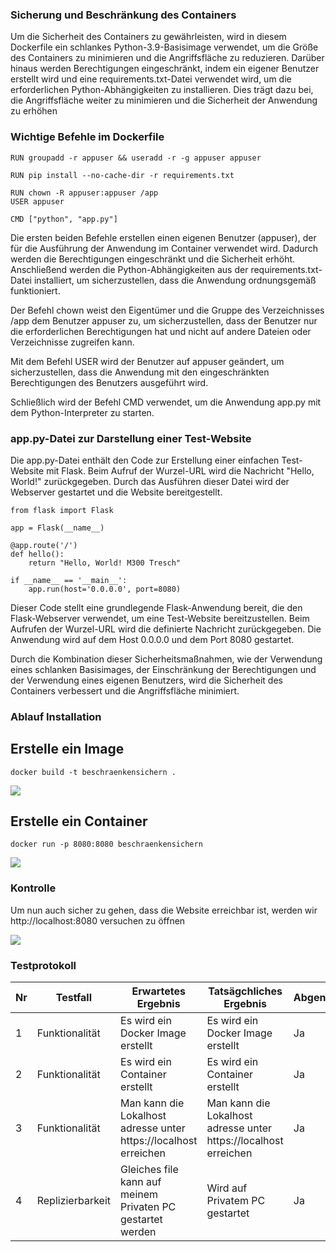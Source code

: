 ### Sicherung und Beschränkung des Containers

Um die Sicherheit des Containers zu gewährleisten, wird in diesem Dockerfile ein schlankes Python-3.9-Basisimage verwendet, um die Größe des Containers zu minimieren und die Angriffsfläche zu reduzieren. Darüber hinaus werden Berechtigungen eingeschränkt, indem ein eigener Benutzer erstellt wird und eine requirements.txt-Datei verwendet wird, um die erforderlichen Python-Abhängigkeiten zu installieren. Dies trägt dazu bei, die Angriffsfläche weiter zu minimieren und die Sicherheit der Anwendung zu erhöhen

### Wichtige Befehle im Dockerfile
```Script
RUN groupadd -r appuser && useradd -r -g appuser appuser

RUN pip install --no-cache-dir -r requirements.txt

RUN chown -R appuser:appuser /app
USER appuser

CMD ["python", "app.py"]
```
Die ersten beiden Befehle erstellen einen eigenen Benutzer (appuser), der für die Ausführung der Anwendung im Container verwendet wird. Dadurch werden die Berechtigungen eingeschränkt und die Sicherheit erhöht. Anschließend werden die Python-Abhängigkeiten aus der requirements.txt-Datei installiert, um sicherzustellen, dass die Anwendung ordnungsgemäß funktioniert.

Der Befehl chown weist den Eigentümer und die Gruppe des Verzeichnisses /app dem Benutzer appuser zu, um sicherzustellen, dass der Benutzer nur die erforderlichen Berechtigungen hat und nicht auf andere Dateien oder Verzeichnisse zugreifen kann.

Mit dem Befehl USER wird der Benutzer auf appuser geändert, um sicherzustellen, dass die Anwendung mit den eingeschränkten Berechtigungen des Benutzers ausgeführt wird.

Schließlich wird der Befehl CMD verwendet, um die Anwendung app.py mit dem Python-Interpreter zu starten.

### app.py-Datei zur Darstellung einer Test-Website
Die app.py-Datei enthält den Code zur Erstellung einer einfachen Test-Website mit Flask. Beim Aufruf der Wurzel-URL wird die Nachricht "Hello, World!" zurückgegeben. Durch das Ausführen dieser Datei wird der Webserver gestartet und die Website bereitgestellt.
```Script
from flask import Flask

app = Flask(__name__)

@app.route('/')
def hello():
    return "Hello, World! M300 Tresch"

if __name__ == '__main__':
    app.run(host='0.0.0.0', port=8080)
```
Dieser Code stellt eine grundlegende Flask-Anwendung bereit, die den Flask-Webserver verwendet, um eine Test-Website bereitzustellen. Beim Aufrufen der Wurzel-URL wird die definierte Nachricht zurückgegeben. Die Anwendung wird auf dem Host 0.0.0.0 und dem Port 8080 gestartet.

Durch die Kombination dieser Sicherheitsmaßnahmen, wie der Verwendung eines schlanken Basisimages, der Einschränkung der Berechtigungen und der Verwendung eines eigenen Benutzers, wird die Sicherheit des Containers verbessert und die Angriffsfläche minimiert.

### Ablauf Installation
## Erstelle ein Image

```Script
docker build -t beschraenkensichern .
```
![](Screenshots/Sichern1.jpg)
## Erstelle ein Container

```Script
docker run -p 8080:8080 beschraenkensichern
```
![](Screenshots/Sichern2.jpg)

### Kontrolle

Um nun auch sicher zu gehen, dass die Website erreichbar ist, werden wir  http://localhost:8080 versuchen zu öffnen

![](Screenshots/Sichern3.jpg)

### Testprotokoll
| Nr | Testfall | Erwartetes Ergebnis | Tatsägchliches Ergebnis | Abgenommen? |
| -------- | -------- | -------- | -------- | -------- |
| 1 | Funktionalität | Es wird ein Docker Image erstellt | Es wird ein Docker Image erstellt  | Ja |
| 2 | Funktionalität | Es wird ein Container erstellt | Es wird ein Container erstellt | Ja |
| 3 | Funktionalität | Man kann die Lokalhost adresse unter https://localhost erreichen | Man kann die Lokalhost adresse unter https://localhost erreichen | Ja |
| 4 | Replizierbarkeit | Gleiches file kann auf meinem Privaten PC gestartet werden | Wird auf Privatem PC gestartet | Ja |